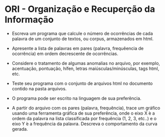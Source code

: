 # ORI - Organização e Recuperção da Informação

- Escreva um programa que calcule o número de ocorrências de cada palavra de um conjunto de textos, ou corpus, armazenados em html.

- Apresente a lista de palavras em pares (palavra, frequêencia de ocorrência) em ordem decrescente de ocorrências.

- Considere o tratamento de algumas anomalias no arquivo, por exemplo, acentuação, pontuação, hífen, letras maiúsculas/minúsculas, tags html, etc.

- Teste seu programa com o conjunto de arquivos html no documento contido na pasta arquivos.

- O programa pode ser escrito na linguagem de sua preferência.

- A partir do arquivo com os pares (palavra, frequência), trace um gráfico usando uma ferramenta gráfica de sua preferência, onde o eixo X ́e a ordem da palavra na lista classificada por frequência (1, 2, 3, etc..) e o eixo Y ́e a frequência da palavra. Descreva o comportamento da curva gerada.
